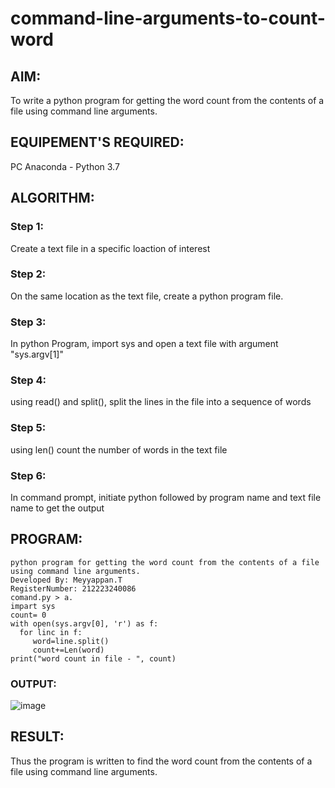 # command-line-arguments-to-count-word
## AIM:
To write a python program for getting the word count from the contents of a file using command line arguments.
## EQUIPEMENT'S REQUIRED: 
PC
Anaconda - Python 3.7
## ALGORITHM: 
### Step 1:
Create a text file in a specific loaction of interest
### Step 2: 
On the same location as the text file, create a python program file.
### Step 3: 
In python Program, import sys and open a text file with argument "sys.argv[1]"
### Step 4:  
using read() and split(), split the lines in the file into a sequence of words
### Step 5: 
using len() count the number of words in the text file
### Step 6: 
In command prompt, initiate python followed by program name and text file name to get the output
## PROGRAM:
```
python program for getting the word count from the contents of a file using command line arguments.
Developed By: Meyyappan.T
RegisterNumber: 212223240086
comand.py > a.
impart sys
count= 0
with open(sys.argv[0], 'r') as f:
  for linc in f:
     word=line.split()
     count+=Len(word)
print("word count in file - ", count)
```
### OUTPUT:
![image](https://github.com/marcoyoi/command-line-arguments-to-count-word/assets/128804366/97f83528-bed3-40f6-ac37-9fa2b37c9fa5)

## RESULT:
Thus the program is written to find the word count from the contents of a file using command line arguments.
